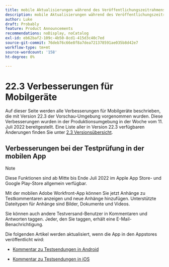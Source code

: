 ```yaml
---
title: mobile Aktualisierungen während des Veröffentlichungszeitrahmens 22.3
description: mobile Aktualisierungen während des Veröffentlichungszeitrahmens 22.3
author: Luke
draft: Probably
feature: Product Announcements
recommendations: noDisplay, noCatalog
exl-id: eb62baf2-109c-4b50-8cd1-415d3c40c7ed
source-git-commit: 76deb76c66e8f8a7dea721378591ae035b8d42e7
workflow-type: tm+mt
source-wordcount: '158'
ht-degree: 0%

---
```


# 22.3 Verbesserungen für Mobilgeräte

Auf dieser Seite werden alle Verbesserungen für Mobilgeräte beschrieben, die mit Version 22.3 der Vorschau-Umgebung vorgenommen wurden. Diese Verbesserungen wurden in der Produktionsumgebung in der Woche vom 11. Juli 2022 bereitgestellt. Eine Liste aller in Version 22.3 verfügbaren Änderungen finden Sie unter [2.3 Versionsübersicht](../../../product-announcements/product-releases/22.3-release-activity/22-3-release-overview.md).

## Verbesserungen bei der Testprüfung in der mobilen App

>[!NOTE]
>
>Diese Funktionen sind ab Mitte bis Ende Juli 2022 im Apple App Store- und Google Play-Store allgemein verfügbar.


Mit der mobilen Adobe Workfront-App können Sie jetzt Anhänge zu Testkommentaren anzeigen und neue Anhänge hinzufügen. Unterstützte Dateitypen für Anhänge sind Bilder, Dokumente und Videos.

Sie können auch andere Testversand-Benutzer in Kommentaren und Antworten taggen. Jeder, den Sie taggen, erhält eine E-Mail-Benachrichtigung.

Die folgenden Artikel werden aktualisiert, wenn die App in den Appstores veröffentlicht wird:

* [Kommentar zu Testsendungen in Android](/help/quicksilver/workfront-basics/mobile-apps/using-the-workfront-mobile-app/comment-on-proofs-android.md)

* [Kommentar zu Testsendungen in iOS](/help/quicksilver/workfront-basics/mobile-apps/using-the-workfront-mobile-app/comment-on-proofs-ios.md)
